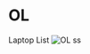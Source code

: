 # OL
 Laptop List
![OL ss](https://github.com/Sejalvala0126/OL/assets/142477514/bba995b1-7367-4fa4-befc-28bd757f051b)
